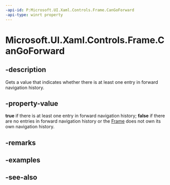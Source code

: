 ```yaml
---
-api-id: P:Microsoft.UI.Xaml.Controls.Frame.CanGoForward
-api-type: winrt property
---
```


<!-- Property syntax
public bool CanGoForward { get; }
-->

# Microsoft.UI.Xaml.Controls.Frame.CanGoForward

## -description
Gets a value that indicates whether there is at least one entry in forward navigation history.

## -property-value
**true** if there is at least one entry in forward navigation history; **false** if there are no entries in forward navigation history or the [Frame](frame.md) does not own its own navigation history.

## -remarks

## -examples

## -see-also
